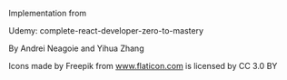 Implementation from 

Udemy: complete-react-developer-zero-to-mastery

By Andrei Neagoie and Yihua Zhang

Icons made by Freepik from www.flaticon.com is licensed by CC 3.0 BY